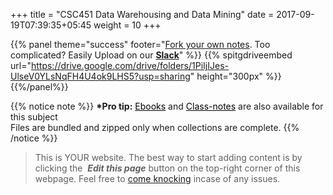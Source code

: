 +++
title = "CSC451 Data Warehousing and Data Mining"
date =  2017-09-19T07:39:35+05:45
weight = 10
+++

{{% panel theme="success" footer="[Fork your own notes](/8thSem/en/how-to-contribute). Too complicated? Easily Upload on our __[Slack](https://join.slack.com/t/csitauthority/shared_invite/enQtMjgwOTA1NjExMzQ1LTc2Yzg0ODkyNzcxYjkyNzczOTdiMDE1OTIxNzg4MjNkOWJlM2U2MDc3OTBiOGQ4YWE0YTNlNDFkYWE2NjNlOTk)__" %}} 
{{% spitgdriveembed url="https://drive.google.com/drive/folders/1PiIjIJes-UlseV0YLsNqFH4U4ok9LHS5?usp=sharing" height="300px" %}}
{{%/panel%}}

{{% notice note %}}
__&ast;Pro tip:__ <a href="/8thSem/en/ebooks-and-classnotes/ebooks/" style="color:#000;">Ebooks</a> and <a href="/8thSem/en/ebooks-and-classnotes/classnotes/" style="color:#000;">Class-notes</a> are also available for this subject<br/>Files are bundled and zipped only when collections are complete.
{{% /notice %}}

> This is YOUR website. The best way to start adding content is by clicking the <i class="fa fa-code-fork">&nbsp;__Edit this page__</i> button on the top-right corner of this webpage. Feel free to [come knocking](https://m.me/CSITauthority "We're responsive on messenger!") incase of any issues.
